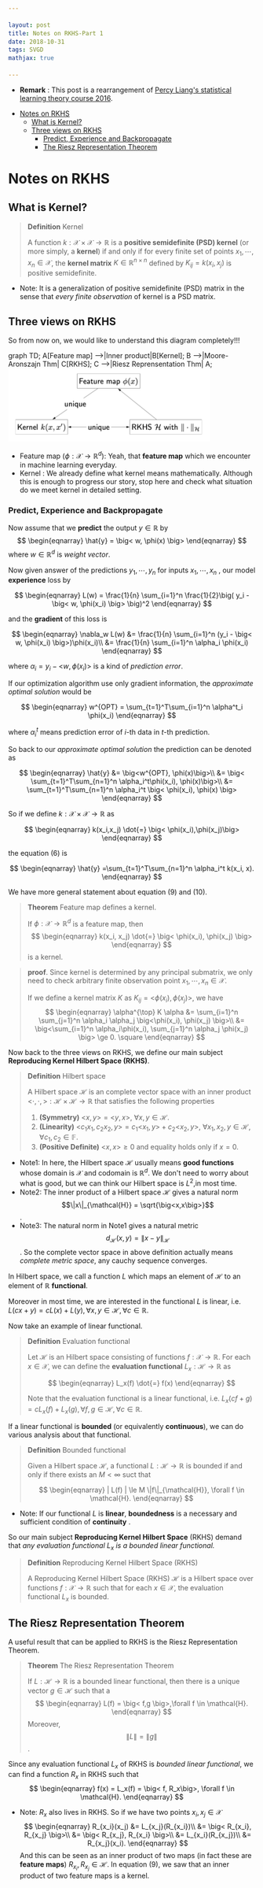 ```yaml
---

layout: post
title: Notes on RKHS-Part 1
date: 2018-10-31
tags: SVGD
mathjax: true

---
```


* **Remark** : This post is a rearrangement of [Percy Liang's statistical learning theory course 2016](https://web.stanford.edu/class/cs229t).

- [Notes on RKHS](#notes-on-rkhs)
  * [What is Kernel?](#what-is-kernel-)
  * [Three views on RKHS](#three-views-on-rkhs)
    + [Predict, Experience and Backpropagate](#predict--experience-and-backpropagate)
    + [The Riesz Representation Theorem](#the-riesz-representation-theorem)

# Notes on RKHS

## What is Kernel?

> **Definition** Kernel
>
> A function $k: \mathcal{X} \times \mathcal{X} \rightarrow \mathbb{R}$ is a **positive semidefinite (PSD) kernel** (or more simply, a **kernel**) if and only if for every finite set of points $x_1, \cdots, x_n \in \mathcal{X}$, the **kernel matrix** $K \in \mathbb{R}^{n \times n}$ defined by $K_{ij} = k(x_i, x_j)$ is positive semidefinite.

* Note: It is a generalization of positive semidefinite (PSD) matrix in the sense that *every finite observation* of kernel is a PSD matrix.

## Three views on RKHS

So from now on, we would like to understand this diagram completely!!!

<div class="mermaid">
    graph TD;
	A[Feature map] -->|Inner product|B[Kernel];
	B -->|Moore-Aronszajn Thm| C[RKHS];
	C -->|Riesz Reprensentation Thm| A;
</div>



<img src="img/2018-10-31-Notes-on-RKHS/three_view.png" height="150px">

* Feature map $(\phi : \mathcal{X} \rightarrow \mathbb{R}^d)$: Yeah, that **feature map** which we encounter in machine learning everyday.
* Kernel : We already define what kernel means mathematically. Although this is enough to progress our story, stop here and check what situation do we meet kernel in detailed setting.

### Predict, Experience and Backpropagate

Now assume that we **predict** the output $y \in \mathbb{R}$ by
$$
\begin{eqnarray}
\hat{y} = \big< w, \phi(x) \big>
\end{eqnarray}
$$
where $w \in \mathbb{R}^d$ is *weight vector*.

Now given answer of the predictions $y_1, \cdots, y_n$ for inputs $x_1, \cdots, x_n$ , our model **experience** loss by


$$
\begin{eqnarray}
L(w) = \frac{1}{n} \sum_{i=1}^n \frac{1}{2}\big( y_i - \big< w, \phi(x_i) \big> \big)^2
\end{eqnarray}
$$


and the **gradient** of this loss is


$$
\begin{eqnarray}
\nabla_w L(w) &= \frac{1}{n} \sum_{i=1}^n (y_i - \big< w, \phi(x_i) \big>)\phi(x_i)\\
&= \frac{1}{n} \sum_{i=1}^n \alpha_i \phi(x_i)
\end{eqnarray}
$$


where $\alpha_i = y_i - \big< w, \phi(x_i) \big>$ is a kind of *prediction error*.

If our optimization algorithm use only gradient information, the *approximate optimal solution* would be


$$
\begin{eqnarray}
w^{OPT} = \sum_{t=1}^T\sum_{i=1}^n \alpha^t_i \phi(x_i)
\end{eqnarray}
$$



where $\alpha_i^t$ means prediction error of $i$-th data in $t$-th prediction.

So back to our *approximate optimal solution* the prediction can be denoted as


$$
\begin{eqnarray}
\hat{y} &= \big<w^{OPT}, \phi(x)\big>\\
&= \big< \sum_{t=1}^T\sum_{n=1}^n \alpha_i^t\phi(x_i), \phi(x)\big>\\
&= \sum_{t=1}^T\sum_{n=1}^n \alpha_i^t \big< \phi(x_i), \phi(x) \big>
\end{eqnarray}
$$


So if we define $k: \mathcal{X} \times \mathcal{X} \rightarrow \mathbb{R}$ as 


$$
\begin{eqnarray}
k(x_i,x_j) \dot{=} \big< \phi(x_i),\phi(x_j)\big>
\end{eqnarray}
$$


the equation (6) is 


$$
\begin{eqnarray}
\hat{y} =\sum_{t=1}^T\sum_{n=1}^n \alpha_i^t k(x_i, x).
\end{eqnarray}
$$



We have more general statement about equation (9) and (10).

> **Theorem** Feature map defines a kernel.
>
> If $\phi : \mathcal{X} \rightarrow \mathbb{R}^d$ is a feature map, then 
> $$
> \begin{eqnarray}
> k(x_i, x_j) \dot{=} \big< \phi(x_i), \phi(x_j) \big>
> \end{eqnarray}
> $$
> is a kernel.



> **proof**. Since kernel is determined by any principal submatrix, we only need to check arbitrary finite observation point $x_1, \cdots, x_n \in \mathcal{X}$. 
>
> If we define a kernel matrix $K$ as $K_{ij} = \big< \phi(x_i), \phi(x_j)\big>$, we have
> $$
> \begin{eqnarray}
> \alpha^{\top} K \alpha &= \sum_{i=1}^n \sum_{j=1}^n \alpha_i \alpha_j \big<\phi(x_i), \phi(x_j) \big>\\
> &= \big<\sum_{i=1}^n \alpha_i\phi(x_i), \sum_{j=1}^n \alpha_j \phi(x_j) \big> \ge 0. \square
> \end{eqnarray}
> $$
>



Now back to the three views on RKHS, we define our main subject **Reproducing Kernel Hilbert Space (RKHS)**.



> **Definition** Hilbert space
>
> A Hilbert space $\mathcal{H}$ is an complete vector space with an inner product $\big<\cdot, \cdot, \big>: \mathcal{H} \times \mathcal{H} \rightarrow \mathbb{R}$ that satisfies the following properties
>
> 1. **(Symmetry)** $\big< x, y \big> = \big< y, x \big>$,  $\forall x, y \in \mathcal{H}$.
> 2. **(Linearity)** $\big<c_1x_1, c_2x_2, y\big> = c_1 \big< x_1, y\big> + c_2 \big< x_2, y\big>$,  $\forall x_1,x_2,y \in \mathcal{H}, \forall c_1, c_2 \in \mathbb{F}$.
> 3. **(Positive Definite)** $\big< x, x \big> \ge 0$ and equality holds only if $x = 0$.

* Note1: In here, the Hilbert space $\mathcal{H}$ usually means **good functions** whose domain is $\mathcal{X}$ and codomain is $\mathbb{R}^d$. We don't need to worry about what is good, but we can think our Hilbert space is $L^2$,in most time.
* Note2: The inner product of a Hilbert space $\mathcal{H}$ gives a natural norm $$\|x\|_{\mathcal{H}} = \sqrt{\big<x,x\big>}$$.
* Note3: The natural norm in Note1 gives a natural metric $$d_{\mathcal{H}}(x,y) = \|x-y\|_{\mathcal{H}}$$. So the complete vector space in above definition actually means *complete metric space*, any cauchy sequence converges. 

In Hilbert space, we call a function $L$ which maps an element of $\mathcal{H}$ to an element of  $\mathbb{R}$ **functional**.

Moreover in most time, we are interested in the functional  $L$ is linear, i.e. $L(cx + y)  = cL(x) + L(y), \forall x, y \in \mathcal{H}, \forall c \in \mathbb{R}$.

Now take an example of linear functional.

> **Definition** Evaluation functional
>
> Let $\mathcal{H}$ is an Hilbert space consisting of functions $f: \mathcal{X} \rightarrow \mathbb{R}$. For each $x \in \mathcal{X}$, we can define the **evaluation functional** $L_x : \mathcal{H} \rightarrow \mathbb{R}$ as
>
>
> $$
> \begin{eqnarray}
> L_x(f) \dot{=} f(x)
> \end{eqnarray}
> $$
>
>
> Note that the evaluation functional is a linear functional, i.e. $L_x(cf + g) = c L_x(f) + L_x(g), \forall f,g \in \mathcal{H}, \forall c \in \mathbb{R}$.



If a linear functional is **bounded** (or equivalently **continuous**), we can do various analysis about that functional.

> **Definition** Bounded functional
>
> Given a Hilbert space $\mathcal{H}$, a functional $L : \mathcal{H} \rightarrow \mathbb{R}$ is bounded if and only if there exists an $M < \infty$ suct that 
>
>
> $$
> \begin{eqnarray}
> | L(f) | \le M \|f\|_{\mathcal{H}}, \forall f \in \mathcal{H}.
> \end{eqnarray}
> $$
>
>
>



* Note: If our functional $L$ is **linear**,  **boundedness** is a necessary and sufficient condition of  **continuity** .

So our main subject **Reproducing Kernel Hilbert Space** (RKHS) demand that *any evaluation functional $L_x$ is a bounded linear functional.*

> **Definition** Reproducing Kernel Hilbert Space (RKHS)
>
> A Reproducing Kernel Hilbert Space (RKHS) $\mathcal{H}$ is a Hilbert space over functions $f : \mathcal{X} \rightarrow \mathbb{R}$ such that for each $x \in \mathcal{X}$, the evaluation functional $L_x$ is bounded.



## The Riesz Representation Theorem



A useful result that can be applied to RKHS is the Riesz Representation Theorem.



> **Theorem** The Riesz Representation Theorem
>
> If $L: \mathcal{H} \rightarrow \mathbb{R}$ is a bounded linear functional, then there is a unique vector $g \in \mathcal{H}$ such that a 
> $$
> \begin{eqnarray}
> L(f) = \big< f,g \big>,\forall f \in \mathcal{H}.
> \end{eqnarray}
> $$
> Moreover, $$\|L\| = \|g\|$$.



Since any evaluation functional $L_x$ of RKHS is *bounded linear functional*, we can find a function $R_x$ in RKHS such that 
$$
\begin{eqnarray}
f(x) = L_x(f) = \big< f, R_x\big>, \forall f \in \mathcal{H}.
\end{eqnarray}
$$

* Note: $R_x$ also lives in RKHS. So if we have two points $x_i, x_j \in \mathcal{X}$
  $$
  \begin{eqnarray}
  R_{x_i}(x_j) &= L_{x_j}(R_{x_i})\\
  &= \big< R_{x_i}, R_{x_j} \big>\\
  &= \big< R_{x_j}, R_{x_i} \big>\\
  &= L_{x_i}(R_{x_j})\\
  &= R_{x_j}(x_i).
  \end{eqnarray}
  $$
  And this can be seen as an inner product of two maps (in fact these are **feature maps**) $R_{x_i}, R_{x_j}\in \mathcal{H}$. In equation (9), we saw that an inner product of two feature maps is a kernel.